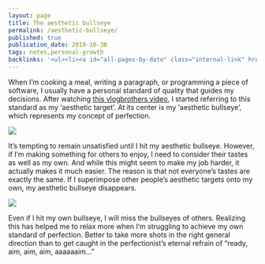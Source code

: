 ```yaml
---
layout: page
title: The aesthetic bullseye
permalink: /aesthetic-bullseye/
published: true
publication_date: 2019-10-30
tags: notes,personal-growth
backlinks: '<ul><li><a id="all-pages-by-date" class="internal-link" href="/all-pages-by-date/">All pages by date</a></li><li><a id="notes" class="internal-link" href="/notes/">Notes</a></li><li><a id="personal-growth" class="internal-link" href="/personal-growth/">Pages tagged &#39;personal-growth&#39;</a></li></ul>'
---
```


When I’m cooking a meal, writing a paragraph, or programming a piece of software, I usually have a personal standard of quality that guides my decisions. After watching [this vlogbrothers video](https://www.youtube.com/watch?v=1LAhHDEtTD0), I started referring to this standard as my ‘aesthetic target’. At its center is my ‘aesthetic bullseye’, which represents my concept of perfection.

![](/assets/img/aesthetic_bullseye/one_target.png)

It’s tempting to remain unsatisfied until I hit my aesthetic bullseye. However, if I’m making something for others to enjoy, I need to consider their tastes as well as my own. And while this might seem to make my job harder, it actually makes it much easier. The reason is that not everyone’s tastes are exactly the same. If I superimpose other people’s aesthetic targets onto my own, my aesthetic bullseye disappears.

![](/assets/img/aesthetic_bullseye/multiple_targets.png)

Even if I hit my own bullseye, I will miss the bullseyes of others. Realizing this has helped me to relax more when I’m struggling to achieve my own standard of perfection. Better to take more shots in the right general direction than to get caught in the perfectionist’s eternal refrain of “ready, aim, aim, aim, aaaaaaim…”